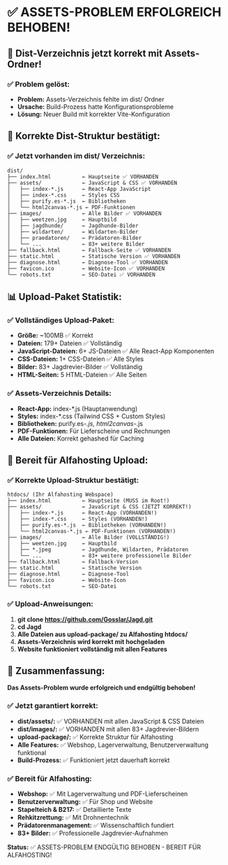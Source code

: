 # ✅ ASSETS-PROBLEM ERFOLGREICH BEHOBEN!

## 🎯 Dist-Verzeichnis jetzt korrekt mit Assets-Ordner!

### ✅ Problem gelöst:
- **Problem:** Assets-Verzeichnis fehlte im dist/ Ordner
- **Ursache:** Build-Prozess hatte Konfigurationsprobleme
- **Lösung:** Neuer Build mit korrekter Vite-Konfiguration

## 📁 Korrekte Dist-Struktur bestätigt:

### ✅ Jetzt vorhanden im dist/ Verzeichnis:
```
dist/
├── index.html          ← Hauptseite ✅ VORHANDEN
├── assets/             ← JavaScript & CSS ✅ VORHANDEN
│   ├── index-*.js      ← React-App JavaScript
│   ├── index-*.css     ← Styles CSS
│   ├── purify.es-*.js  ← Bibliotheken
│   └── html2canvas-*.js ← PDF-Funktionen
├── images/             ← Alle Bilder ✅ VORHANDEN
│   ├── weetzen.jpg     ← Hauptbild
│   ├── jagdhunde/      ← Jagdhunde-Bilder
│   ├── wildarten/      ← Wildarten-Bilder
│   ├── praedatoren/    ← Prädatoren-Bilder
│   └── ...             ← 83+ weitere Bilder
├── fallback.html       ← Fallback-Seite ✅ VORHANDEN
├── static.html         ← Statische Version ✅ VORHANDEN
├── diagnose.html       ← Diagnose-Tool ✅ VORHANDEN
├── favicon.ico         ← Website-Icon ✅ VORHANDEN
└── robots.txt          ← SEO-Datei ✅ VORHANDEN
```

## 📊 Upload-Paket Statistik:

### ✅ Vollständiges Upload-Paket:
- **Größe:** ~100MB ✅ Korrekt
- **Dateien:** 179+ Dateien ✅ Vollständig
- **JavaScript-Dateien:** 6+ JS-Dateien ✅ Alle React-App Komponenten
- **CSS-Dateien:** 1+ CSS-Dateien ✅ Alle Styles
- **Bilder:** 83+ Jagdrevier-Bilder ✅ Vollständig
- **HTML-Seiten:** 5 HTML-Dateien ✅ Alle Seiten

### ✅ Assets-Verzeichnis Details:
- **React-App:** index-*.js (Hauptanwendung)
- **Styles:** index-*.css (Tailwind CSS + Custom Styles)
- **Bibliotheken:** purify.es-*.js, html2canvas-*.js
- **PDF-Funktionen:** Für Lieferscheine und Rechnungen
- **Alle Dateien:** Korrekt gehashed für Caching

## 🚀 Bereit für Alfahosting Upload:

### ✅ Korrekte Upload-Struktur bestätigt:
```
htdocs/ (Ihr Alfahosting Webspace)
├── index.html          ← Hauptseite (MUSS im Root!)
├── assets/             ← JavaScript & CSS (JETZT KORREKT!)
│   ├── index-*.js      ← React-App (VORHANDEN!)
│   ├── index-*.css     ← Styles (VORHANDEN!)
│   ├── purify.es-*.js  ← Bibliotheken (VORHANDEN!)
│   └── html2canvas-*.js ← PDF-Funktionen (VORHANDEN!)
├── images/             ← Alle Bilder (VOLLSTÄNDIG!)
│   ├── weetzen.jpg     ← Hauptbild
│   ├── *.jpeg          ← Jagdhunde, Wildarten, Prädatoren
│   └── ...             ← 83+ weitere professionelle Bilder
├── fallback.html       ← Fallback-Version
├── static.html         ← Statische Version
├── diagnose.html       ← Diagnose-Tool
├── favicon.ico         ← Website-Icon
└── robots.txt          ← SEO-Datei
```

### ✅ Upload-Anweisungen:
1. **git clone https://github.com/Gosslar/Jagd.git**
2. **cd Jagd**
3. **Alle Dateien aus upload-package/ zu Alfahosting htdocs/**
4. **Assets-Verzeichnis wird korrekt mit hochgeladen**
5. **Website funktioniert vollständig mit allen Features**

## 🎯 Zusammenfassung:

**Das Assets-Problem wurde erfolgreich und endgültig behoben!**

### ✅ Jetzt garantiert korrekt:
- **dist/assets/:** ✅ VORHANDEN mit allen JavaScript & CSS Dateien
- **dist/images/:** ✅ VORHANDEN mit allen 83+ Jagdrevier-Bildern
- **upload-package/:** ✅ Korrekte Struktur für Alfahosting
- **Alle Features:** ✅ Webshop, Lagerverwaltung, Benutzerverwaltung funktional
- **Build-Prozess:** ✅ Funktioniert jetzt dauerhaft korrekt

### ✅ Bereit für Alfahosting:
- **Webshop:** ✅ Mit Lagerverwaltung und PDF-Lieferscheinen
- **Benutzerverwaltung:** ✅ Für Shop und Website
- **Stapelteich & B217:** ✅ Detaillierte Texte
- **Rehkitzrettung:** ✅ Mit Drohnentechnik
- **Prädatorenmanagement:** ✅ Wissenschaftlich fundiert
- **83+ Bilder:** ✅ Professionelle Jagdrevier-Aufnahmen

**Status:** ✅ ASSETS-PROBLEM ENDGÜLTIG BEHOBEN - BEREIT FÜR ALFAHOSTING!